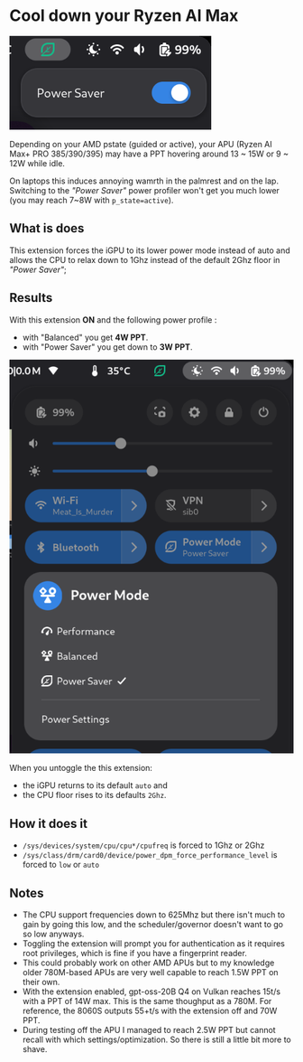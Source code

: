 # Cool down your Ryzen AI Max

![Screenshot](./screenshot.png)

Depending on your AMD pstate (guided or active), your APU (Ryzen AI Max+ PRO 385/390/395) may have a PPT hovering around 13 ~ 15W or 9 ~ 12W while idle. 

On laptops this induces annoying wamrth in the palmrest and on the lap. 
Switching to the _"Power Saver"_ power profiler won't get you much lower (you may reach 7~8W with `p_state=active`).

## What is does

This extension forces the iGPU to its lower power mode instead of auto and allows the CPU to relax down to 1Ghz instead of the default 2Ghz floor in _"Power Saver"_;

## Results

With this extension **ON** and the following power profile : 
- with "Balanced" you get **4W PPT**.
- with "Power Saver" you get down to **3W PPT**.

![Screenshot](./screenshot-ppd.png)

When you untoggle the this extension: 
- the iGPU returns to its default `auto` and 
- the CPU floor rises to its defaults `2Ghz`.

## How it does it

- `/sys/devices/system/cpu/cpu*/cpufreq` is forced to 1Ghz or 2Ghz
- `/sys/class/drm/card0/device/power_dpm_force_performance_level` is forced to `low` or `auto` 

## Notes

- The CPU support frequencies down to 625Mhz but there isn't much to gain by going this low, and the scheduler/governor doesn't want to go so low anyways.
- Toggling the extension will prompt you for authentication as it requires root privileges, which is fine if you have a fingerprint reader.
- This could probably work on other AMD APUs but to my knowledge older 780M-based APUs are very well capable to reach 1.5W PPT on their own.
- With the extension enabled, gpt-oss-20B Q4 on Vulkan reaches 15t/s with a PPT of 14W max. This is the same thoughput as a 780M. For reference, the 8060S outputs 55+t/s with the extension off and 70W PPT.
- During testing off the APU I managed to reach 2.5W PPT but cannot recall with which settings/optimization. So there is still a little bit more to shave.
